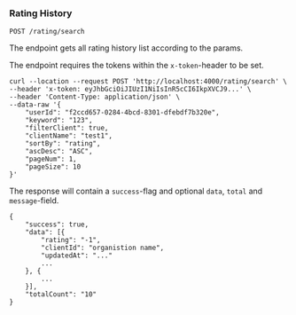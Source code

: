 ### Rating History

```
POST /rating/search
```

The endpoint gets all rating history list according to the params.

The endpoint requires the tokens within the `x-token`-header to be set.

```
curl --location --request POST 'http://localhost:4000/rating/search' \
--header 'x-token: eyJhbGciOiJIUzI1NiIsInR5cCI6IkpXVCJ9...' \
--header 'Content-Type: application/json' \
--data-raw '{
	"userId": "f2ccd657-0284-4bcd-8301-dfebdf7b320e",
	"keyword": "123",
	"filterClient": true,
	"clientName": "test1",
	"sortBy": "rating",
	"ascDesc": "ASC",
	"pageNum": 1,
	"pageSize": 10
}'
```

The response will contain a `success`-flag and optional `data`, `total` and `message`-field.

```
{
    "success": true,
    "data": [{
        "rating": "-1",
        "clientId": "organistion name",
        "updatedAt": "..."
        ...
    }, {
        ...
    }],
    "totalCount": "10"
}
```